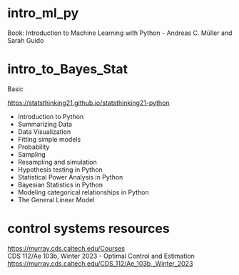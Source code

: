 # intro_ml_py

Book: Introduction to Machine Learning with Python - Andreas C. Müller and Sarah Guido 

# intro_to_Bayes_Stat
Basic

https://statsthinking21.github.io/statsthinking21-python


- Introduction to Python
- Summarizing Data
- Data Visualization
- Fitting simple models
- Probability
- Sampling
- Resampling and simulation
- Hypothesis testing in Python
- Statistical Power Analysis in Python
- Bayesian Statistics in Python
- Modeling categorical relationships in Python
- The General Linear Model


# control systems resources
https://murray.cds.caltech.edu/Courses
</br> CDS 112/Ae 103b, Winter 2023 - Optimal Control and Estimation
https://murray.cds.caltech.edu/CDS_112/Ae_103b,_Winter_2023